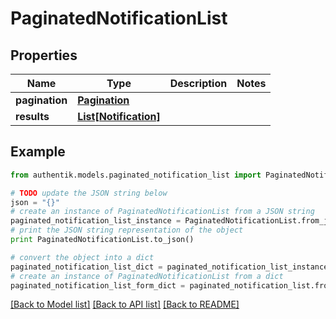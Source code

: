# PaginatedNotificationList


## Properties
Name | Type | Description | Notes
------------ | ------------- | ------------- | -------------
**pagination** | [**Pagination**](Pagination.md) |  | 
**results** | [**List[Notification]**](Notification.md) |  | 

## Example

```python
from authentik.models.paginated_notification_list import PaginatedNotificationList

# TODO update the JSON string below
json = "{}"
# create an instance of PaginatedNotificationList from a JSON string
paginated_notification_list_instance = PaginatedNotificationList.from_json(json)
# print the JSON string representation of the object
print PaginatedNotificationList.to_json()

# convert the object into a dict
paginated_notification_list_dict = paginated_notification_list_instance.to_dict()
# create an instance of PaginatedNotificationList from a dict
paginated_notification_list_form_dict = paginated_notification_list.from_dict(paginated_notification_list_dict)
```
[[Back to Model list]](../README.md#documentation-for-models) [[Back to API list]](../README.md#documentation-for-api-endpoints) [[Back to README]](../README.md)


